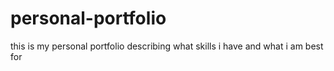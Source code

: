# personal-portfolio
this is my personal portfolio describing what skills i have and what i am best for 

